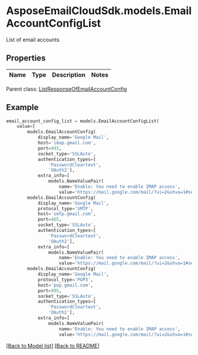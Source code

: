 # AsposeEmailCloudSdk.models.EmailAccountConfigList

List of email accounts             

## Properties
Name | Type | Description | Notes
------------ | ------------- | ------------- | -------------

Parent class: [ListResponseOfEmailAccountConfig](ListResponseOfEmailAccountConfig.md)


## Example
```python
email_account_config_list = models.EmailAccountConfigList(
    value=[
        models.EmailAccountConfig(
            display_name='Google Mail',
            host='imap.gmail.com',
            port=993,
            socket_type='SSLAuto',
            authentication_types=[
                'PasswordCleartext',
                'OAuth2'],
            extra_info=[
                models.NameValuePair(
                    name='Enable: You need to enable IMAP access',
                    value='https://mail.google.com/mail/?ui=2&shva=1#settings/fwdandpop')]),
        models.EmailAccountConfig(
            display_name='Google Mail',
            protocol_type='SMTP',
            host='smtp.gmail.com',
            port=465,
            socket_type='SSLAuto',
            authentication_types=[
                'PasswordCleartext',
                'OAuth2'],
            extra_info=[
                models.NameValuePair(
                    name='Enable: You need to enable IMAP access',
                    value='https://mail.google.com/mail/?ui=2&shva=1#settings/fwdandpop')]),
        models.EmailAccountConfig(
            display_name='Google Mail',
            protocol_type='POP3',
            host='pop.gmail.com',
            port=995,
            socket_type='SSLAuto',
            authentication_types=[
                'PasswordCleartext',
                'OAuth2'],
            extra_info=[
                models.NameValuePair(
                    name='Enable: You need to enable IMAP access',
                    value='https://mail.google.com/mail/?ui=2&shva=1#settings/fwdandpop')])])
```


[[Back to Model list]](Models.md) [[Back to README]](README.md)

